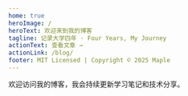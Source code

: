 ```yaml
---
home: true
heroImage: /
heroText: 欢迎来到我的博客
tagline: 记录大学四年 · Four Years, My Journey
actionText: 查看文章 →
actionLink: /blog/
footer: MIT Licensed | Copyright © 2025 Maple
---
```


欢迎访问我的博客，我会持续更新学习笔记和技术分享。
